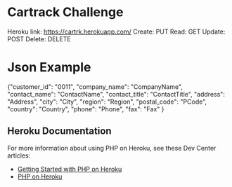 # Cartrack Challenge

Heroku link: https://cartrk.herokuapp.com/
    Create: PUT
    Read:   GET
    Update: POST
    Delete: DELETE

# Json Example

{"customer_id": "0011",
 "company_name": "CompanyName",
 "contact_name": "ContactName",
 "contact_title": "ContactTitle",
 "address": "Address",
 "city": "City",
 "region": "Region",
 "postal_code": "PCode",
 "country": "Country",
 "phone": "Phone",
 "fax": "Fax"
}


## Heroku Documentation

For more information about using PHP on Heroku, see these Dev Center articles:

- [Getting Started with PHP on Heroku](https://devcenter.heroku.com/articles/getting-started-with-php)
- [PHP on Heroku](https://devcenter.heroku.com/categories/php)
